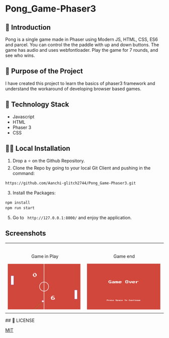 # Pong_Game-Phaser3

## 📌 Introduction

Pong is a single game made in Phaser using Modern JS, HTML, CSS, ES6 and parcel. You can control the the paddle with up and down buttons. The game has audio and uses webfontloader. Play the game for 7 rounds, and see who wins.

## 🎯 Purpose of the Project
I have created this project to learn the basics of phaser3 framework and understand the workaround of developing browser based games.

## 🏁 Technology Stack

* Javascript
* HTML
* Phaser 3
* CSS

## 🏃‍♂️ Local Installation

1. Drop a ⭐ on the Github Repository. 
2. Clone the Repo by going to your local Git Client and pushing in the command: 

```sh
https://github.com/Aanchi-glitch2744/Pong_Game-Phaser3.git
```

3. Install the Packages: 
```sh
npm install
npm run start
```

5. Go to ` http://127.0.0.1:8000/` and enjoy the application.

## Screenshots

<table width="100%"> 
<tr>
<td width="50%">      
&nbsp; 
<br>
<p align="center">
  Game in Play
</p>
<img src="https://github.com/Aanchi-glitch2744/Pong_Game-Phaser3/blob/main/screenshots/Game%20in%20play.jpg">
</td> 
<td width="50%">
<br>
<p align="center">
  Game end
</p>
<img src="https://github.com/Aanchi-glitch2744/Pong_Game-Phaser3/blob/main/screenshots/game%20end.jpg">  
</td>
</table>
## 📜 LICENSE

[MIT](https://github.com/Aanchi-glitch2744/Pong_Game-Phaser3/blob/main/LICENSE.md)
